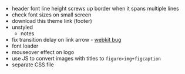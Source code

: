 * header font line height screws up border when it spans multiple lines
* check font sizes on small screen
* download this theme link (footer)
* unstyled
	* notes
* fix transition delay on link arrow - [webkit bug](http://code.google.com/p/chromium/issues/detail?id=54699)
* font loader
* mouseover effect on logo
* use JS to convert images with titles to `figure>img+figcaption`
* separate CSS file
